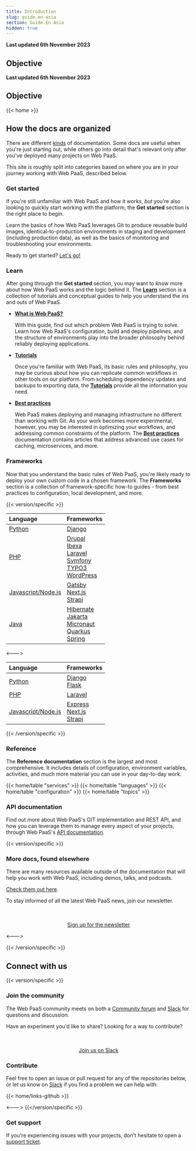 ```yaml
---
title: Introduction
slug: guide.en-asia
section: Guide.En-Asia
hidden: true
---
```


**Last updated 6th November 2023**



## Objective  

**Last updated 6th November 2023**



## Objective  

{{< home >}}

## How the docs are organized

There are different [kinds](https://documentation.divio.com/) of documentation.
Some docs are useful when you're just starting out, 
while others go into detail that's relevant only after you've deployed many projects on Web PaaS.

This site is roughly split into categories based on where you are in your journey working with Web PaaS, described below.

### Get started

If you're still unfamiliar with Web PaaS and how it works, _but_ you're also looking to quickly start working with the platform, the **Get started** section is the right place to begin.

Learn the basics of how Web PaaS leverages Git to produce reusable build images, identical-to-production environments in staging and development (including production data), as well as the basics of monitoring and troubleshooting your environments. 

Ready to get started? [Let's go!](/get-started/)

### Learn

After going through the **Get started** section, you may want to know more about how Web PaaS works and the logic behind it. The **[Learn](../../../../../../../../learn)** section is a collection of tutorials and conceptual guides to help you understand the ins and outs of Web PaaS.

- [**What is Web PaaS?**](../../../../../../../learn-overview)



    With this guide, find out which problem Web PaaS is trying to solve.
    Learn how Web PaaS's configuration, build and deploy pipelines, and the structure of environments play into the broader philosophy behind reliably deploying applications.

- [**Tutorials**](../../../../../../../learn-tutorials)



    Once you're familiar with Web PaaS, its basic rules and philosophy, you may be curious about how you can replicate common workflows in other tools on our platform. 
    From scheduling dependency updates and backups to exporting data, the [**Tutorials**](../../../../../../../learn-tutorials) provide all the information you need.

- [**Best practices**](../../../../../../../learn-bestpractices)



    Web PaaS makes deploying and managing infrastructure no different than working with Git.
    As your work becomes more experimental, however, you may be interested in optimizing your workflows, and addressing common constraints of the platform. 
    The [**Best practices**](../../../../../../../learn-bestpractices) documentation contains articles that address advanced use cases for caching, microservices, and more.

### Frameworks

Now that you understand the basic rules of Web PaaS, you're likely ready to deploy your own custom code in a chosen framework. 
The **Frameworks** section is a collection of framework-specific how-to guides - from best practices to configuration, local development, and more.

{{< version/specific >}}

| Language              | Frameworks |
| :----------------     | :------  |
| [Python](../../../../../../../languages-python)                |   [Django](../../../../../../../guides-django)  |
| [PHP](../../../../../../../languages-php)                      |   [Drupal](../../../../../../../guides-drupal)<br/>[Ibexa](../../../../../../../guides-ibexa)<br/>[Laravel](../../../../../../../guides-laravel)<br/>[Symfony](../../../../../../../guides-symfony)<br/>[TYPO3](../../../../../../../guides-typo3)<br/>[WordPress](../../../../../../../guides-wordpress)   |
| [Javascript/Node.js](../../../../../../../languages-nodejs)     |  [Gatsby](../../../../../../../guides-gatsby)<br/>[Next.js](../../../../../../../guides-nextjs)<br/>[Strapi](../../../../../../../guides-strapi)  |
| [Java](../../../../../../../languages-java)                  |  [Hibernate](../../../../../../../guides-hibernate)<br/>[Jakarta](../../../../../../../guides-jakarta)<br/>[Micronaut](../../../../../../../guides-micronaut)<br/>[Quarkus](../../../../../../../guides-quarkus)<br/>[Spring](../../../../../../../guides-spring)  |

<--->

| Language              | Frameworks |
| :----------------     | :------  |
| [Python](../../../../../../../languages-python)                |   [Django](../../../../../../../get-started-django)<br/>[Flask](../../../../../../../get-started-flask)  |
| [PHP](../../../../../../../languages-php)                      |   [Laravel](../../../../../../../get-started-laravel)   |
| [Javascript/Node.js](../../../../../../../languages-nodejs)     |  [Express](../../../../../../../get-started-express)<br/>[Next.js](../../../../../../../get-started-nextjs)<br/>[Strapi](../../../../../../../get-started-strapi)  |

{{< /version/specific >}}

### Reference

The **Reference documentation** section is the largest and most comprehensive. 
It includes details of configuration, environment variables, activities, and much more material you can use in your day-to-day work.

{{< home/table "services" >}}
{{< home/table "languages" >}}
{{< home/table "configuration" >}}
{{< home/table "topics" >}}

### API documentation

Find out more about Web PaaS's GIT implementation and REST API, and how you can leverage them to manage every aspect of your projects, through Web PaaS's [API documentation](https://api.platform.sh/docs/).

{{< version/specific >}}

<!-- For now, most of these links are only relevant to Web PaaS -->
### More docs, found elsewhere

There are many resources available outside of the documentation that will help you work with Web PaaS, including demos, talks, and podcasts. 

[Check them out here](../../../../../../../learn-resources).

To stay informed of all the latest Web PaaS news, join our newsletter.

<div style="margin-top: 3rem; text-align: center;">
    <a class="start-cta font-semibold text-sm xl:text-base px-4 py-2 bg-skye rounded text-white hover:bg-skye-dark focus:bg-skye-dark"
    href="https://platform.sh/preferences/" rel="noopener">Sign up for the newsletter</a>
</div>

<--->

<!-- TBD: white-label version when available -->

{{< /version/specific >}}


## Connect with us

{{< version/specific >}}
### Join the community

The Web PaaS community meets on both a [Community forum](https://community.platform.sh) and [Slack](https://chat.platform.sh) for questions and discussion.

Have an experiment you'd like to share?
Looking for a way to contribute?

<div style="margin-top: 3rem; text-align: center;">
    <a class="start-cta font-semibold text-sm xl:text-base px-4 py-2 bg-skye rounded text-white hover:bg-skye-dark focus:bg-skye-dark"
    href="https://chat.platform.sh" rel="noopener">Join us on Slack</a>
</div>

### Contribute
Feel free to open an issue or pull request for any of the repositories below, or let us know on [Slack](https://chat.platform.sh) if you find a problem we can help with:

{{< home/links-github >}}

<--->
{{</version/specific >}}

### Get support

If you're experiencing issues with your projects, don't hesitate to open a [support ticket](/learn/overview/get-support).
